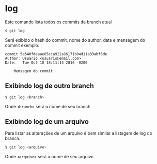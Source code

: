 # log

Este comando lista todos os [commits](commit.md) da branch atual

```bash
$ git log
```

Será exibido o hash do commit, nome do author, data e mensagem do commit
exemplo:

```
commit 5a540fdeaae05eca922a86171b94d11a33abf6de
Author: Usuario <usuario@email.com>
Date:   Tue Oct 18 18:11:14 2016 -0200

    Mensagem do commit
```

## Exibindo log de outro branch

```bash
$ git log <branch>
```

Onde ```<branch>``` será o nome de seu branch


## Exibindo log de um arquivo
Para listar as alterações de um arquivo é bem similar a listagem de log do branch.

```bash
$ git log <arquivo>
```

Onde ```<arquivo>``` será o nome de seu arquivo
